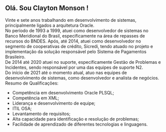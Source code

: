 ## Olá. Sou Clayton Monson !   

Vinte e sete anos trabalhando em desenvolvimento de sistemas, principalmente ligados a arquitetura Oracle.  
No período de 1993 a 1999, atuei como desenvolvedor de sistemas no Banco Meridional do Brasil, especificamente na área de repasses de recursos do BNDES. Após, até 2014, atuei como desenvolvedor no segmento de cooperativas de crédito, Sicredi, tendo atuado no projeto e implementação da solução responsável pelo Sistema de Pagamentos Brasileiro.  
De 2014 até 2020 atuei no suporte, especificamente Gestão de Problemas e Incidentes, sendo responsável por uma das equipes de suporte N2.  
Do início de 2021 até o momento atual, atuo nas equipes de desenvolvimento de sistemas, como desenvolvedor e analista de negócios.  
Resumo de Qualificações:  
- Competência em desenvolvimento Oracle PLSQL;  
- Competência em XML;  
- Liderança e desenvolvimento de equipe;  
- ITIL OSA;  
- Levantamento de requisitos;  
- Alta capacidade para identificação e resolução de problemas;  
- Facilidade de aprendizado de diferentes tecnologias e linguagens.  

